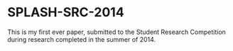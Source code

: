SPLASH-SRC-2014
===============

This is my first ever paper, submitted to the Student Research Competition during research completed in the summer of 2014.
